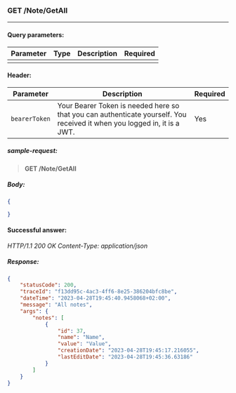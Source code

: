 ### GET /Note/GetAll
---

#### Query parameters:

| Parameter | Type | Description | Required |
| --- | --- | --- | --- |
|  |  |  |  |

#### Header:

| Parameter | Description | Required |
| --- | --- | --- |
| `bearerToken` | Your Bearer Token is needed here so that you can authenticate yourself. You received it when you logged in, it is a JWT. | Yes |

##### sample-request:

> **GET /Note/GetAll**

##### Body:

```json
{

}
```

#### Successful answer:

*HTTP/1.1 200 OK
Content-Type: application/json*

##### Response:

```json
{
    "statusCode": 200,
    "traceId": "f13dd95c-4ac3-4ff6-8e25-386204bfc8be",
    "dateTime": "2023-04-28T19:45:40.9458068+02:00",
    "message": "All notes",
    "args": {
        "notes": [
            {
                "id": 37,
                "name": "Name",
                "value": "Value",
                "creationDate": "2023-04-28T19:45:17.216055",
                "lastEditDate": "2023-04-28T19:45:36.63186"
            }
        ]
    }
}
```
